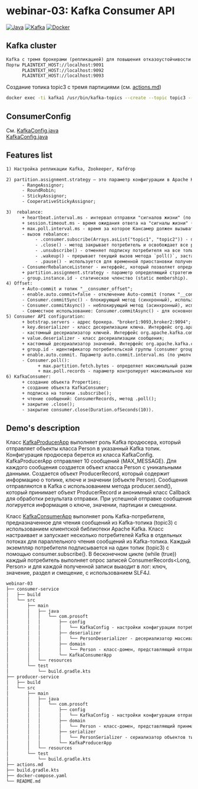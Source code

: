 # webinar-03: Kafka Consumer API
[![Java](https://img.shields.io/badge/Java-E43222??style=for-the-badge&logo=openjdk&logoColor=FFFFFF)](https://www.java.com/)
[![Kafka](https://img.shields.io/badge/Kafka-000000??style=for-the-badge&logo=apachekafka)](https://kafka.apache.org/)
[![Docker](https://img.shields.io/badge/Docker-0E2B62??style=for-the-badge&logo=Docker&logoColor=FFFFFF)](https://www.docker.com/)

## Kafka cluster
```txt
Kafka с тремя брокерами (репликацией) для повышения отказоустойчивости и масштабируемости системы
Порты PLAINTEXT_HOST://localhost:9091
      PLAINTEXT_HOST://localhost:9092
      PLAINTEXT_HOST://localhost:9093
```

Создание топика topic3 с тремя партициями (см. [actions.md](actions.md))
```sh
docker exec -ti kafka1 /usr/bin/kafka-topics --create --topic topic3 --partitions 3 --replication-factor 1 --bootstrap-server localhost:9191
```

## ConsumerConfig

См. [KafkaConfig.java](consumer-service%2Fsrc%2Fmain%2Fjava%2Fcom%2Fprosoft%2Fconfig%2FKafkaConfig.java)  
    [KafkaConfig.java](producer-service%2Fsrc%2Fmain%2Fjava%2Fcom%2Fprosoft%2Fconfig%2FKafkaConfig.java)  


## Features list

```txt
1) Настройка репликации Kafka, Zookeeper, Kafdrop 

2) partition.assignment.strategy — это параметр конфигурации в Apache Kafka, который определяет стратегию распределения партиций топика между консюмерами в группе консюмеров (Consumer Group)
      - RangeAssignor;
      - RoundRobin;
      - StickyAssignor; 
      - CooperativeStickyAssignor; 

3)  rebalance:
      + heartbeat.interval.ms - интервал отправки "сигналов жизни" (по умолч. 3 сек);
      + session.timeout.ms - время ожидания ответа на "сигналы жизни" (по умолч. 10 сек);
      + max.poll.interval.ms - время за которое Кансамер должен вызывать .poll() (по умолч. 5 мин); 
      - вызов rebalance:
           - .consumer.subscribe(Arrays.asList("topic1", "topic2")) - подписка на топик; 
           - .close() - метод закрывает потребитель и освобождает все ресурсы;
           - .unsubscribe() - отменяет подписку потребителя на все топики;
           - .wakeup() - прерывает текущий вызов метода `poll()`, заставляя его немедленно выбросить WakeupException;
           - .pause() - используется для временной приостановки получения данных из определённых партиций топика;
      - ConsumerRebalanceListener - интерфейс, который позволяет определить, что делать в случае ребалансировки; 
      + partition.assignment.strategy - параметр определяющий стратегию выбора для перераспределения партиций (RangeAssignor (по умолчанию), RoundRobin, StickyAssignor, CooperativeStickyAssignor); 
      - group.instance.id - статическое членство (static membership).   
4) Offset:
      + Auto-commit и топик "__consumer_offset";
      - enable.auto.commit=false - отключение Auto-commit (топик "__consumer_offset" не используется);
      - Consumer.commitSync() - блокирующий метод (синхронный), используется для ручной записи оффсета Консамером в топик "__consumer_offset";
      - Consumer.commitAsync() - неблокирующий метод (асинхронный), используется для ручной записи оффсета Консамером в топик "__consumer_offset". Возможно использовать Callback;
      - Совместное использование: Consumer.commitAsync() - для основного чтения. Consumer.commitSync() - перед закрытием Consumer в (finally);
5) Consumer API configuration:
      + botstrap.servers - адрес брокера. "broker1:9093,broker2:9094";
      + key.deserializer - класс десерилизации ключа. Интерфейс org.apache.kafka.common.serialization.Deserializer; 
      - кастомный десериализатор ключей. Интерфейс org.apache.kafka.common.serialization.Deserializer. Методы: configure, deserialize и close;
      + value.deserializer - класс десериализации сообщения;
      + кастомный десериализатор значений. Интерфейс org.apache.kafka.common.serialization.Deserializer. Методы: configure, deserialize; 
      + group.id - идентификатор потребительской группы (consumer group);
      + enable.auto.commit. Параметр auto.commit.interval.ms (по умолч. 5 сек);
      - Consumer.poll(): 
            + max.partition.fetch.bytes - определяет максимальный размер данных, которые потребитель может запросить за один раз из каждой партиции (Значение по умолчанию составляет 1 мегабайт (1048576 байт)); 
            + max.poll.records - параметр контролирует максимальное количество записей, которое потребитель может получить в одном вызове метода `poll()`. Он позволяет ограничить количество сообщений, которое потребитель может обработать за один раз, что может быть полезно для контроля нагрузки на потребителя. (Значение по умолчанию: 500);
6) KafkaConsumer:
      + создание объекта Properties;
      + создание объекта KafkaConsumer;  
      + подписка на топики .subscribe(); 
      + чтение сообщений: ConsumerRecords, метод .poll();
      + закрытие .close();
      - закрытие consumer.close(Duration.ofSeconds(10)). 
```

## Demo's description

Класс [KafkaProducerApp](https://github.com/sproshchaev/kafka-for-developers/blob/base/webinar-03/producer-service/src/main/java/com/prosoft/KafkaProducerApp.java) выполняет роль Kafka продюсера, который отправляет объекты класса Person в указанный Kafka топик.
Конфигурация продюсера берется из класса KafkaConfig. KafkaProducerApp отправляет 10 сообщений (MAX_MESSAGE).
Для каждого сообщения создается объект класса Person с уникальными данными. Создается объект ProducerRecord, 
который содержит информацию о топике, ключе и значении (объекте Person).
Сообщения отправляются в Kafka с использованием метода producer.send(), который принимает объект ProducerRecord и 
анонимный класс Callback для обработки результата отправки.
При успешной отправке сообщения логируется информация о ключе, значении, партиции и смещении.  

Класс [KafkaConsumerApp](https://github.com/sproshchaev/kafka-for-developers/blob/base/webinar-03/consumer-service/src/main/java/com/prosoft/KafkaConsumerApp.java) выполняет роль Kafka-потребителя, предназначенное для чтения сообщений из Kafka-топика (topic3) 
с использованием клиентской библиотеки Apache Kafka. Класс настраивает и запускает несколько потребителей Kafka в отдельных 
потоках для параллельного чтения сообщений из Kafka-топика.
Каждый экземпляр потребителя подписывается на один топик (topic3) с помощью consumer.subscribe().
В бесконечном цикле (while (true)) каждый потребитель выполняет опрос записей ConsumerRecords<Long, Person> 
и для каждой полученной записи выаодит в лог: ключ, значение, раздел и смещение, с использованием SLF4J.  

```txt
webinar-03
├── consumer-service
│   ├── build
│   └── src
│       ├── main
│       │   ├── java
│       │   │   └── com.prosoft
│       │   │       ├── config
│       │   │       │   └── KafkaConfig - настройки конфигурации потребителя Kafka
│       │   │       ├── deserializer
│       │   │       │   └── PersonDeserializer - десериализатор массива байт из Kafka в объекты типа Person
│       │   │       ├── domain
│       │   │       │   └── Person - класс-домен, представляющий отправляемые объекты
│       │   │       └── KafkaConsumerApp
│       │   └── resources
│       └── test
│           └── build.gradle.kts
├── producer-service
│   ├── build
│   └── src
│       ├── main
│       │   ├── java
│       │   │   └── com.prosoft
│       │   │       ├── config
│       │   │       │   └── KafkaConfig - настройки конфигурации отправителя Kafka
│       │   │       ├── domain
│       │   │       │   └── Person - класс-домен, представляющий принмаемые объекты
│       │   │       ├── serializer
│       │   │       │   └── PersonSerializer - сериализатор объектов типа Person в массив байт
│       │   │       └── KafkaProducerApp
│       │   └── resources
│       └── test
│           └── build.gradle.kts
├── actions.md
├── build.gradle.kts
├── docker-compose.yaml
└── README.md
```
